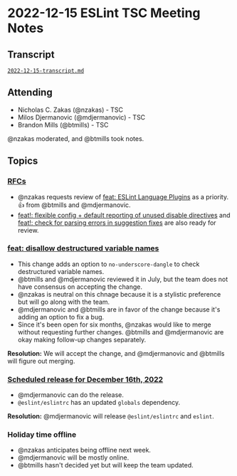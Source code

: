 # 2022-12-15 ESLint TSC Meeting Notes

## Transcript

[`2022-12-15-transcript.md`](2022-12-15-transcript.md)

## Attending

* Nicholas C. Zakas (@nzakas) - TSC
* Milos Djermanovic (@mdjermanovic) - TSC
* Brandon Mills (@btmills) - TSC

@nzakas moderated, and @btmills took notes.

## Topics

### [RFCs](https://github.com/eslint/rfcs/pulls)

* @nzakas requests review of [feat: ESLint Language Plugins](https://github.com/eslint/rfcs/pull/99) as a priority. :+1: from @btmills and @mdjermanovic.
* [feat!: flexible config + default reporting of unused disable directives](https://github.com/eslint/rfcs/pull/100) and [feat!: check for parsing errors in suggestion fixes](https://github.com/eslint/rfcs/pull/101) are also ready for review.

### [feat: disallow destructured variable names](https://github.com/eslint/eslint/pull/16006)

* This change adds an option to `no-underscore-dangle` to check destructured variable names.
* @btmills and @mdjermanovic reviewed it in July, but the team does not have consensus on accepting the change.
* @nzakas is neutral on this chnage because it is a stylistic preference but will go along with the team.
* @mdjermanovic and @btmills are in favor of the change because it's adding an option to fix a bug.
* Since it's been open for six months, @nzakas would like to merge without requesting further changes. @btmills and @mdjermanovic are okay making follow-up changes separately.

**Resolution:** We will accept the change, and @mdjermanovic and @btmills will figure out merging.

### [Scheduled release for December 16th, 2022](https://github.com/eslint/eslint/issues/16619)

* @mdjermanovic can do the release.
* `@eslint/eslintrc` has an updated `globals` dependency.

**Resolution:** @mdjermanovic will release `@eslint/eslintrc` and `eslint`.

### Holiday time offline

* @nzakas anticipates being offline next week.
* @mdjermanovic will be mostly online.
* @btmills hasn't decided yet but will keep the team updated.
